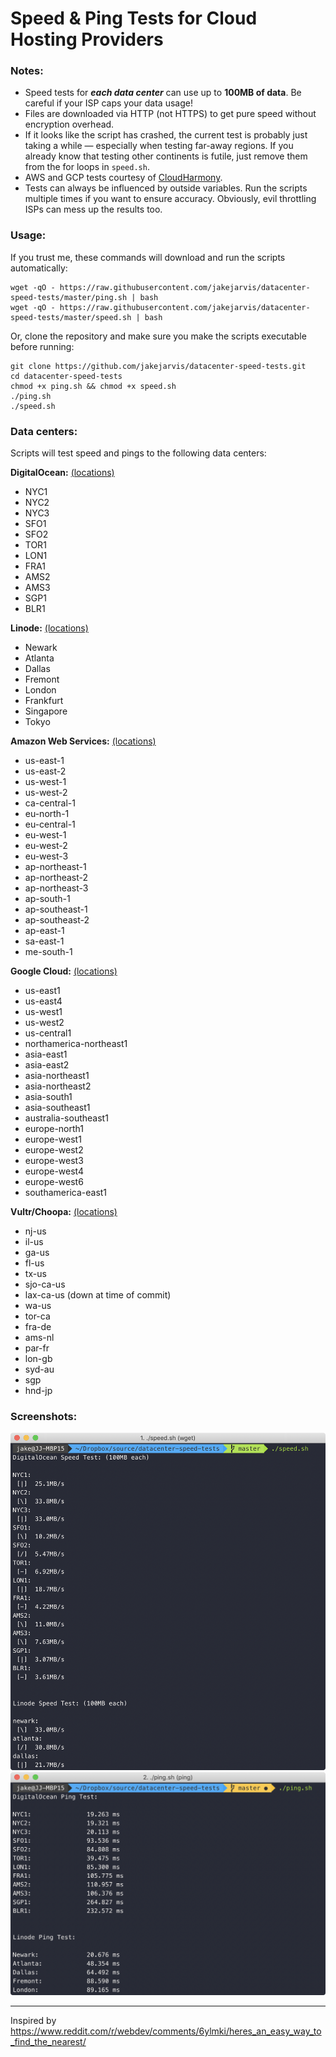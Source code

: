# Speed & Ping Tests for Cloud Hosting Providers

### Notes:

- Speed tests for ***each data center*** can use up to **100MB of data**. Be careful if your ISP caps your data usage!
- Files are downloaded via HTTP (not HTTPS) to get pure speed without encryption overhead.
- If it looks like the script has crashed, the current test is probably just taking a while — especially when testing far-away regions. If you already know that testing other continents is futile, just remove them from the for loops in `speed.sh`.
- AWS and GCP tests courtesy of [CloudHarmony](https://cloudharmony.com/).
- Tests can always be influenced by outside variables. Run the scripts multiple times if you want to ensure accuracy. Obviously, evil throttling ISPs can mess up the results too.

### Usage:

If you trust me, these commands will download and run the scripts automatically:

```
wget -qO - https://raw.githubusercontent.com/jakejarvis/datacenter-speed-tests/master/ping.sh | bash
wget -qO - https://raw.githubusercontent.com/jakejarvis/datacenter-speed-tests/master/speed.sh | bash
```

Or, clone the repository and make sure you make the scripts executable before running:

```
git clone https://github.com/jakejarvis/datacenter-speed-tests.git
cd datacenter-speed-tests
chmod +x ping.sh && chmod +x speed.sh
./ping.sh
./speed.sh
```

### Data centers:

Scripts will test speed and pings to the following data centers:

**DigitalOcean:** [(locations)](https://www.digitalocean.com/docs/platform/availability-matrix/#datacenter-regions)

- NYC1
- NYC2
- NYC3
- SFO1
- SFO2
- TOR1
- LON1
- FRA1
- AMS2
- AMS3
- SGP1
- BLR1

**Linode:** [(locations)](https://www.linode.com/linodes#features-dc-container)

- Newark
- Atlanta
- Dallas
- Fremont
- London
- Frankfurt
- Singapore
- Tokyo

**Amazon Web Services:** [(locations)](https://docs.aws.amazon.com/AmazonRDS/latest/UserGuide/Concepts.RegionsAndAvailabilityZones.html)

- us-east-1
- us-east-2
- us-west-1
- us-west-2
- ca-central-1
- eu-north-1
- eu-central-1
- eu-west-1
- eu-west-2
- eu-west-3
- ap-northeast-1
- ap-northeast-2
- ap-northeast-3
- ap-south-1
- ap-southeast-1
- ap-southeast-2
- ap-east-1
- sa-east-1
- me-south-1

**Google Cloud:** [(locations)](https://cloud.google.com/compute/docs/regions-zones/)

- us-east1
- us-east4
- us-west1
- us-west2
- us-central1
- northamerica-northeast1
- asia-east1
- asia-east2
- asia-northeast1
- asia-northeast2
- asia-south1
- asia-southeast1
- australia-southeast1
- europe-north1
- europe-west1
- europe-west2
- europe-west3
- europe-west4
- europe-west6
- southamerica-east1

**Vultr/Choopa:** [(locations)](https://www.vultr.com/locations/)

- nj-us
- il-us
- ga-us
- fl-us
- tx-us
- sjo-ca-us
- lax-ca-us (down at time of commit)
- wa-us
- tor-ca
- fra-de
- ams-nl
- par-fr
- lon-gb
- syd-au
- sgp
- hnd-jp

### Screenshots:

![speed screenshot](screenshot-speed.png)
![ping screenshot](screenshot-ping.png)

---

Inspired by https://www.reddit.com/r/webdev/comments/6ylmki/heres_an_easy_way_to_find_the_nearest/